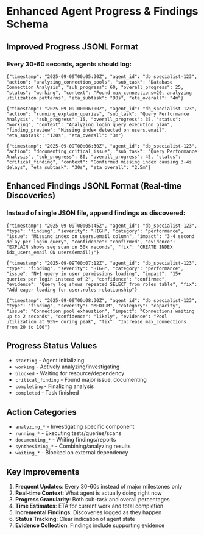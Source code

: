 # Enhanced Agent Progress & Findings Schema

## Improved Progress JSONL Format

### Every 30-60 seconds, agents should log:

```jsonl
{"timestamp": "2025-09-09T00:05:30Z", "agent_id": "db_specialist-123", "action": "analyzing_connection_pools", "sub_task": "Database Connection Analysis", "sub_progress": 60, "overall_progress": 25, "status": "working", "context": "Found max_connections=20, analyzing utilization patterns", "eta_subtask": "90s", "eta_overall": "4m"}

{"timestamp": "2025-09-09T00:06:00Z", "agent_id": "db_specialist-123", "action": "running_explain_queries", "sub_task": "Query Performance Analysis", "sub_progress": 15, "overall_progress": 35, "status": "working", "context": "Analyzing login query execution plan", "finding_preview": "Missing index detected on users.email", "eta_subtask": "120s", "eta_overall": "3m"}

{"timestamp": "2025-09-09T00:06:30Z", "agent_id": "db_specialist-123", "action": "documenting_critical_issue", "sub_task": "Query Performance Analysis", "sub_progress": 80, "overall_progress": 45, "status": "critical_finding", "context": "Confirmed missing index causing 3-4s delays", "eta_subtask": "30s", "eta_overall": "2.5m"}
```

## Enhanced Findings JSONL Format (Real-time Discoveries)

### Instead of single JSON file, append findings as discovered:

```jsonl
{"timestamp": "2025-09-09T00:05:45Z", "agent_id": "db_specialist-123", "type": "finding", "severity": "HIGH", "category": "performance", "issue": "Missing index on users.email column", "impact": "3-4 second delay per login query", "confidence": "confirmed", "evidence": "EXPLAIN shows seq scan on 50k records", "fix": "CREATE INDEX idx_users_email ON users(email);"}

{"timestamp": "2025-09-09T00:07:12Z", "agent_id": "db_specialist-123", "type": "finding", "severity": "HIGH", "category": "performance", "issue": "N+1 query in user permissions loading", "impact": "15+ queries per login instead of 2", "confidence": "confirmed", "evidence": "Query log shows repeated SELECT from roles table", "fix": "Add eager loading for user.roles relationship"}

{"timestamp": "2025-09-09T00:08:30Z", "agent_id": "db_specialist-123", "type": "finding", "severity": "MEDIUM", "category": "capacity", "issue": "Connection pool exhaustion", "impact": "Connections waiting up to 2 seconds", "confidence": "likely", "evidence": "Pool utilization at 95%+ during peak", "fix": "Increase max_connections from 20 to 100"}
```

## Progress Status Values
- `starting` - Agent initializing
- `working` - Actively analyzing/investigating  
- `blocked` - Waiting for resource/dependency
- `critical_finding` - Found major issue, documenting
- `completing` - Finalizing analysis
- `completed` - Task finished

## Action Categories
- `analyzing_*` - Investigating specific component
- `running_*` - Executing tests/queries/scans
- `documenting_*` - Writing findings/reports  
- `synthesizing_*` - Combining/analyzing results
- `waiting_*` - Blocked on external dependency

## Key Improvements
1. **Frequent Updates**: Every 30-60s instead of major milestones only
2. **Real-time Context**: What agent is actually doing right now
3. **Progress Granularity**: Both sub-task and overall percentages  
4. **Time Estimates**: ETA for current work and total completion
5. **Incremental Findings**: Discoveries logged as they happen
6. **Status Tracking**: Clear indication of agent state
7. **Evidence Collection**: Findings include supporting evidence
